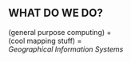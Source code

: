 ## WHAT DO WE DO?  

(general purpose computing) +   
(cool mapping stuff) =  
*Geographical Information Systems*

